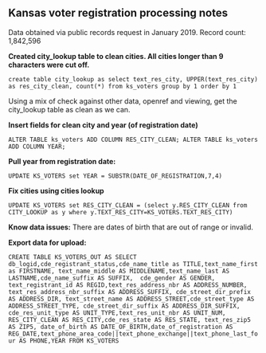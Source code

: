 ## Kansas voter registration processing notes

Data obtained via public records request in January 2019.
Record count: 1,842,596

**Created city_lookup table to clean cities. All cities longer than 9 characters were cut off.**

`create table city_lookup as
select text_res_city, UPPER(text_res_city) as res_city_clean, count(*)
from ks_voters
group by 1
order by 1`

Using a mix of check against other data, openref and viewing, get the city_lookup table as clean as we can.

**Insert fields for clean city and year (of registration date)**

`ALTER TABLE ks_voters ADD COLUMN RES_CITY_CLEAN;
ALTER TABLE ks_voters ADD COLUMN YEAR;`


**Pull year from registration date:**

`UPDATE KS_VOTERS
set YEAR = SUBSTR(DATE_OF_REGISTRATION,7,4)`

**Fix cities using cities lookup**

`UPDATE KS_VOTERS
set RES_CITY_CLEAN = (select y.RES_CITY_CLEAN from CITY_LOOKUP as y where y.TEXT_RES_CITY=KS_VOTERS.TEXT_RES_CITY)`

**Know data issues:**
There are dates of birth that are out of range or invalid.

**Export data for upload:**

`CREATE TABLE KS_VOTERS_OUT AS
SELECT db_logid,cde_registrant_status,cde_name_title as TITLE,text_name_first as FIRSTNAME,
text_name_middle AS MIDDLENAME,text_name_last AS LASTNAME,cde_name_suffix AS SUFFIX, 
cde_gender AS GENDER, text_registrant_id AS REGID,text_res_address_nbr AS ADDRESS_NUMBER,
text_res_address_nbr_suffix AS ADDRESS_SUFFIX, cde_street_dir_prefix AS ADDRESS_DIR,
text_street_name AS ADDRESS_STREET,cde_street_type AS ADDRESS_STREET_TYPE,
cde_street_dir_suffix AS ADDRESS_DIR_SUFFIX, cde_res_unit_type AS UNIT_TYPE,text_res_unit_nbr AS UNIT_NUM,
RES_CITY_CLEAN AS RES_CITY,cde_res_state AS RES_STATE, text_res_zip5 AS ZIP5,
date_of_birth AS DATE_OF_BIRTH,date_of_registration AS REG_DATE,text_phone_area_code||text_phone_exchange||text_phone_last_four AS PHONE,YEAR
FROM KS_VOTERS`
